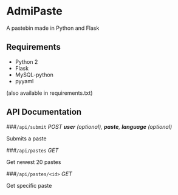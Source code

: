 # AdmiPaste
A pastebin made in Python and Flask

## Requirements
* Python 2
* Flask
* MySQL-python
* pyyaml

(also available in requirements.txt)

## API Documentation

###`/api/submit` *POST*
***user** (optional), **paste**, **language** (optional)*

Submits a paste

###`/api/pastes` *GET*

Get newest 20 pastes

###`/api/pastes/<id>` *GET*

Get specific paste